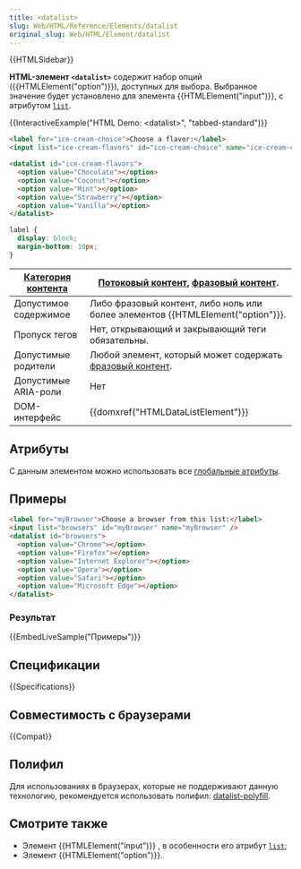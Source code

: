 ```yaml
---
title: <datalist>
slug: Web/HTML/Reference/Elements/datalist
original_slug: Web/HTML/Element/datalist
---
```


{{HTMLSidebar}}

**HTML-элемент `<datalist>`** содержит набор опций ({{HTMLElement("option")}}), доступных для выбора. Выбранное значение будет установлено для элемента {{HTMLElement("input")}}, с атрибутом [`list`](/ru/docs/Web/HTML/Element/input#list).

{{InteractiveExample("HTML Demo: &lt;datalist&gt;", "tabbed-standard")}}

```html interactive-example
<label for="ice-cream-choice">Choose a flavor:</label>
<input list="ice-cream-flavors" id="ice-cream-choice" name="ice-cream-choice" />

<datalist id="ice-cream-flavors">
  <option value="Chocolate"></option>
  <option value="Coconut"></option>
  <option value="Mint"></option>
  <option value="Strawberry"></option>
  <option value="Vanilla"></option>
</datalist>
```

```css interactive-example
label {
  display: block;
  margin-bottom: 10px;
}
```

| [Категория контента](/ru/docs/Web/HTML/Content_categories) | [Потоковый контент](/ru/docs/Web/HTML/Content_categories#потоковый_контент), [фразовый контент](/ru/docs/Web/HTML/Content_categories#phrasing_content). |
| ---------------------------------------------------------- | ------------------------------------------------------------------------------------------------------------------------------------------------------- |
| Допустимое содержимое                                      | Либо фразовый контент, либо ноль или более элементов {{HTMLElement("option")}}.                                                                         |
| Пропуск тегов                                              | Нет, открывающий и закрывающий теги обязательны.                                                                                                        |
| Допустимые родители                                        | Любой элемент, который может содержать [фразовый контент](/ru/docs/Web/HTML/Content_categories#phrasing_content).                                       |
| Допустимые ARIA-роли                                       | Нет                                                                                                                                                     |
| DOM-интерфейс                                              | {{domxref("HTMLDataListElement")}}                                                                                                                      |

## Атрибуты

С данным элементом можно использовать все [глобальные атрибуты](/ru/docs/Web/HTML/Global_attributes).

## Примеры

```html
<label for="myBrowser">Choose a browser from this list:</label>
<input list="browsers" id="myBrowser" name="myBrowser" />
<datalist id="browsers">
  <option value="Chrome"></option>
  <option value="Firefox"></option>
  <option value="Internet Explorer"></option>
  <option value="Opera"></option>
  <option value="Safari"></option>
  <option value="Microsoft Edge"></option>
</datalist>
```

### Результат

{{EmbedLiveSample("Примеры")}}

## Спецификации

{{Specifications}}

## Совместимость с браузерами

{{Compat}}

## Полифил

Для использованиях в браузерах, которые не поддерживают данную технологию, рекомендуется использовать полифил: [datalist-polyfill](https://github.com/mfranzke/datalist-polyfill).

## Смотрите также

- Элемент {{HTMLElement("input")}} , в особенности его атрибут [`list`](/ru/docs/Web/HTML/Element/input#list);
- Элемент {{HTMLElement("option")}}.
